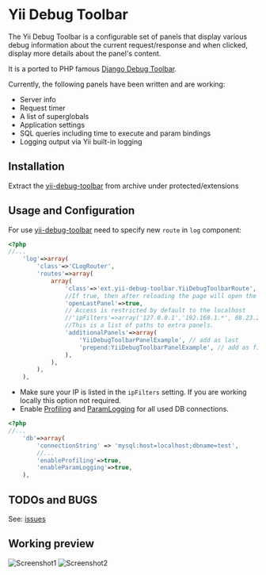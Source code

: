 Yii Debug Toolbar
=================

The Yii Debug Toolbar is a configurable set of panels that display various
debug information about the current request/response and when clicked, display
more details about the panel's content.

It is a ported to PHP famous [Django Debug Toolbar](/django-debug-toolbar/django-debug-toolbar/).

Currently, the following panels have been written and are working:

* Server info
* Request timer
* A list of superglobals
* Application settings
* SQL queries including time to execute and param bindings
* Logging output via Yii built-in logging


## Installation

Extract the [yii-debug-toolbar](/malyshev/yii-debug-toolbar/) from archive under protected/extensions

## Usage and Configuration

For use [yii-debug-toolbar](/malyshev/yii-debug-toolbar/) need to specify new `route` in `log` component:

```php
<?php
//...
    'log'=>array(
        'class'=>'CLogRouter',
        'routes'=>array(
            array(
                'class'=>'ext.yii-debug-toolbar.YiiDebugToolbarRoute',
                //If true, then after reloading the page will open the current panel
                'openLastPanel'=>true,
                // Access is restricted by default to the localhost
                //'ipFilters'=>array('127.0.0.1','192.168.1.*', 88.23.23.0/24),
				//This is a list of paths to extra panels.
				'additionalPanels'=>array(
					'YiiDebugToolbarPanelExample', // add as last
					'prepend:YiiDebugToolbarPanelExample', // add as first
				),
            ),
        ),
    ),
```

* Make sure your IP is listed in the `ipFilters` setting. If you are working locally this option not required.
* Enable [Profiling](http://www.yiiframework.com/doc/api/1.1/CDbConnection#enableProfiling-detail "") and [ParamLogging](http://www.yiiframework.com/doc/api/1.1/CDbConnection#enableParamLogging-detail "") for all used DB connections.

```php
<?php
//...
	'db'=>array(
	    'connectionString' => 'mysql:host=localhost;dbname=test',
	    //...
	    'enableProfiling'=>true,
	    'enableParamLogging'=>true,
	),
```

## TODOs and BUGS

See: [issues](/malyshev/yii-debug-toolbar/issues)

## Working preview
<img src="http://farm3.static.flickr.com/2672/5853614867_a0dc947c43_z.jpg" alt="Screenshot1" />
<img src="http://farm6.static.flickr.com/5101/5854171184_9312bf5f18_z.jpg" alt="Screenshot2" />


